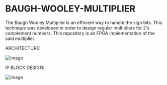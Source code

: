 # BAUGH-WOOLEY-MULTIPLIER

The Baugh Wooley Multiplier is an efficient way to handle the sign bits. This technique was developed in order to design regular multipliers for 2's complement numbers. 
This repository is an FPGA implementation of the said multiplier.

ARCHITECTURE:

![image](https://user-images.githubusercontent.com/98668171/199823184-8ceea2c6-b395-4aa3-b15f-737fd598bf7c.png)


IP BLOCK DESIGN:

![image](https://user-images.githubusercontent.com/98668171/199823091-8848731a-f9c7-4b90-b1d2-db1b76d0975c.png)
